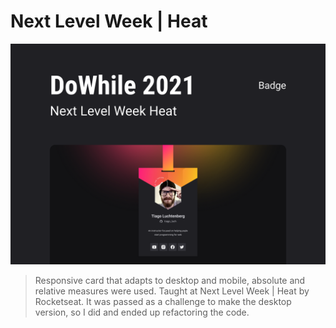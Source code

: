 # Next Level Week | Heat

![cover](cover.png)

> Responsive card that adapts to desktop and mobile, absolute and relative measures were used. Taught at Next Level Week | Heat by Rocketseat. It was passed as a challenge to make the desktop version, so I did and ended up refactoring the code.


